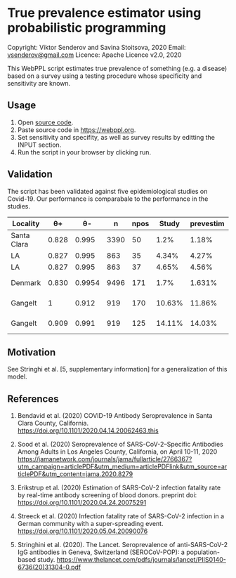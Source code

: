 # True prevalence estimator using probabilistic programming

Copyright: Viktor Senderov and Savina Stoitsova, 2020
Email: vsenderov@gmail.com 
Licence: Apache Licence v2.0, 2020

This WebPPL script estimates true prevalence of something (e.g. a
disease) based on a survey using a testing procedure whose specificity
and sensitivity are known.

## Usage

1. Open [source code](basic.wppl).
2. Paste source code in https://webppl.org.
3. Set sensitivity and specifity, as well as survey results by editting
the INPUT section.
4. Run the script in your browser by clicking run.

## Validation

The script has been validated against five epidemiological studies on
Covid-19. Our performance is comparabale to the performance in the
studies.

| Locality    | θ+    | θ-     | n    | npos | Study  | prevestim | Notes              | Ref |
|-------------|-------|--------|------|------|--------|-----------|--------------------|-----|
| Santa Clara | 0.828 | 0.995  | 3390 | 50   | 1.2%   | 1.18%     |                    | [1] |
| LA          | 0.827 | 0.995  | 863  | 35   | 4.34%  | 4.27%     | unweighted         | [2] |
| LA          | 0.827 | 0.995  | 863  | 37   | 4.65%  | 4.56%     | weighted           | [2] |
| Denmark     | 0.830 | 0.9954 | 9496 | 171  | 1.7%   | 1.631%    | Epi R package      | [3] |
| Gangelt     | 1     | 0.912  | 919  | 170  | 10.63% | 11.86%    | IgA, Matrix Method | [4] |
| Gangelt     | 0.909 | 0.991  | 919  | 125  | 14.11% | 14.03%    | IgG, Matrix Method | [4] |

## Motivation

See Stringhi et al. [5, supplementary information] for a generalization of this model.

## References

1. Bendavid et al. (2020) COVID-19 Antibody Seroprevalence in Santa Clara County, California. https://doi.org/10.1101/2020.04.14.20062463.this

2. Sood et al. (2020) Seroprevalence of SARS-CoV-2–Specific Antibodies Among Adults in Los Angeles County, California, on April 10-11, 2020 https://jamanetwork.com/journals/jama/fullarticle/2766367?utm_campaign=articlePDF&utm_medium=articlePDFlink&utm_source=articlePDF&utm_content=jama.2020.8279

3. Erikstrup et al. (2020) Estimation of SARS-CoV-2 infection fatality rate by real-time antibody
screening of blood donors. preprint doi: https://doi.org/10.1101/2020.04.24.20075291

4. Streeck et al. (2020) Infection fatality rate of SARS-CoV-2 infection in a German community with a super-spreading event. https://doi.org/10.1101/2020.05.04.20090076

5. Stringhini et al. (2020). The Lancet. Seroprevalence of anti-SARS-CoV-2 IgG antibodies in Geneva, Switzerland (SEROCoV-POP): a population-based study. https://www.thelancet.com/pdfs/journals/lancet/PIIS0140-6736(20)31304-0.pdf
